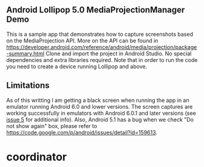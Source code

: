 Android Lollipop 5.0 MediaProjectionManager Demo
------------------------------------------------
This is a sample app that demonstrates how to capture screenshots based on the MediaProjection API.
More on the API can be found in https://developer.android.com/reference/android/media/projection/package-summary.html
Clone and import the project in Android Studio. No special dependencies and extra libraries required.
Note that in order to run the code you need to create a device running Lollipop and above.

Limitations
------------------------------------------------ 
As of this writting I am getting a black screen when running the app in an emulator running Android 6.0 and lower versions. The screen captures are working successfully in emulators with Android 6.0.1 and later versions (see [issue 5](https://github.com/mtsahakis/MediaProjectionDemo/issues/5) for additional info). Also, Android 5.1 has a bug when we check "Do not show again" box, please refer to https://code.google.com/p/android/issues/detail?id=159613.
# coordinator
